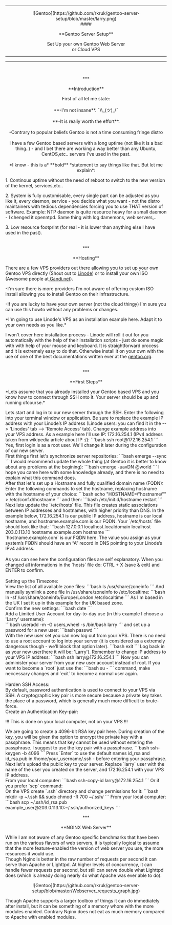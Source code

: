 ***
<p align="center">![Gentoo](https://github.com/rkruk/gentoo-server-setup/blob/master/larry.png)
<br>
#### <p align="center">**Gentoo Server Setup** 

<p align="center">Set Up your own Gentoo Web Server <br> or Cloud VPS

------------------------------------------------------------------------

----------
<br>
<p align="center">***
<p align="center">**Introduction**
<br>
<p align="center">First of all let me state:
<br><br>
**-I'm not insane**.  ¯\\_(ツ)_/¯
<br><br>
**-It is really worth the effort**.
<br><br>
-Contrary to popular beliefs Gentoo is not a time consuming fringe distro
<br>
<br>
I have a few Gentoo based servers with a long uptime (not like it is a bad thing..) - and I bet there are working a way better than any Ubuntu, CentOS,etc.. servers I've used in the past.<br><br> *I know - this is a* **bold** *statement to say things like that. But let me explain*:
<p align="left">1. Continous uptime without the need of reboot to switch to the new version of the kernel, services,etc..
<p align="left">2. System is fully customisable, every single part can be adjusted as you like it, every daemon, service - you decide what you want - not the distro maintainers with tedious dependencies forcing you to use THAT version of software. Example: NTP daemon is quite resource heavy for a small daemon - I chenged it openntpd. Same thing with log damemons, web servers,.. 
<p align="left">3. Low resource footprint (for real - it is lower than anything else I have used in the past).
<br>
<br>
<p align="center">***
<p align="center">**Hosting**
<p align="left">There are a few VPS providers out there allowing you to set up your own Gentoo VPS directly (Shout out to <a href="https://linode.com">Linode</a>) or to install your own ISO (Awesome people at<a href="https://wiki.gandi.net/en/hosting/create-server/private-image"> Gandi.net</a>).
<p align="left">-I'm sure there is more providers I'm not aware of offering custom ISO install allowing you to install Gentoo on their infrastructure.
<p align="left">-If you are lucky to have your own server (not the cloud thingy) I'm sure you can use this howto without any problems or changes.
<p align="left">*I'm going to use Linode's VPS as an installation example here. Adapt it to your own needs as you like.*
<p align="left">I won't cover here installation process - Linode will roll it out for you automatically with the help of their installation scripts - just do some magic with with help of your mouse and keyboard. It is straightforward process and it is extremely easy to do that. Otherwise install it on your own with the use of one of the best documentations written ever at the <a href="https://www.gentoo.org/">gentoo.org</a>.
<br>
<br>
<p align="center">*** 
<p align="center">**First Steps**<br>
<p align="left">*Lets assume that you already installed your Gentoo based VPS and you know how to connect through SSH onto it. Your server should be up and running ofcourse.*
<br>
<p align="left">Lets start and log in to our new server through the SSH. Enter the following into your terminal window or application. Be sure to replace the example IP address with your Linode’s IP address (Linode users: you can find it in the --> 'Linodes' tab --> 'Remote Access' tab). Change example address into your VPS address. As a example here I'll use IP: 172.16.254.1 (IPv4 address taken from wikipedia article about IP :/):
```bash
ssh root@172.16.254.1
```
Yes, first login is as a root user. We'll change it later during the configuration of our new server.<br>
First things first let's synchronize server repositories:
```bash
emerge --sync
```
I would recommend update the whole thing (at Gentoo it is better to know about any problems at the begining):
```bash
emerge -uavDN @world 
```
I hope you came here with some knowledge already, and there is no need to explain what this command does.
<br>
After that let's set up a Hostname and fully qualified domain name (FQDN):
Enter the following commands to set the hostname, replacing hostname with the hostname of your choice:
```bash
echo "HOSTNAME=\"hostname\"" > /etc/conf.d/hostname
```
and then:
```bash
/etc/init.d/hostname restart
```
Next lets update the `/etc/hosts` file. This file creates static associations between IP addresses and hostnames, with higher priority than DNS. In the example below, 172.16.254.1 is our public IP address, hostname is our local hostname, and hostname.example.com is our FQDN. Your `/etc/hosts` file should look like that:
```bash
127.0.0.1 localhost.localdomain localhost
203.0.113.10 hostname.example.com hostname
```
<br>
`hostname.example.com` is our FQDN here. The value you assign as your system’s FQDN should have an “A” record in DNS pointing to your Linode’s IPv4 address.
<br><br>
As you can see here the configuration files are self explanatory. When you changed all informations in the `hosts` file do: CTRL + X (save & exit) and ENTER to confirm.
<br><br>
Setting up the Timezone:<br>
View the list of all available zone files:
```bash
ls /usr/share/zoneinfo
```
And manually symlink a zone file in /usr/share/zoneinfo to /etc/localtime:
```bash
ln -sf /usr/share/zoneinfo/Europe/London /etc/localtime
```
As I'm based in the UK I set it up in this example for the UK based zone.
<br>
Confirm the new settings:
```bash
date
```
<br>
Add a Limited User Account for day-to-day use (in this example I choose a 'Larry' username):<br>
```bash
useradd -m -G users,wheel -s /bin/bash larry
```
and set up a password for a new user:
```bash
passwd
```
<br>
With the new user set you can now log out from your VPS. There is no need to use a root account to log into your server (it is considered as a extremely dangerous though - we'll block that option later).
```bash
exit
```
Log back in as your new user(here it will be: 'Larry'). Remember to change IP address to your VPS IP address:
```bash
ssh larry@172.16.254.1
```
Now you can administer your server from your new user account instead of root. If you want to become a `root` just use the:
```bash
su -
```
command, make neccessary changes and `exit` to become a normal user again. 
<br>
<br>
Harden SSH Access:
<br>
By default, password authentication is used to connect to your VPS via SSH. A cryptographic key pair is more secure because a private key takes the place of a password, which is generally much more difficult to brute-force.
<br>
Create an Authentication Key-pair:
<br>
<p align="left">!!! This is done on your local computer, not on your VPS !!! 
<p align="left">We are going to create a 4096-bit RSA key pair here. During creation of the key, you will be given the option to encrypt the private key with a passphrase. This means that key cannot be used without entering the passphrase. I suggest to use the key pair with a passphrase.
```bash
ssh-keygen -b 4096
```
Press `Enter` to use the default names id_rsa and id_rsa.pub in /home/your_username/.ssh - before entering your passphrase.<br>
Next let's upload the public key to your server. Replace `larry` user with the name of the user you created on the server, and 172.16.254.1 with your VPS IP address.<br>
From your local computer:
```bash
ssh-copy-id larry@172.16.254.1
```
Or if you prefer `scp` command:<br>
On the VPS create `.ssh` directory and change permissions for it:
```bash
mkdir -p ~/.ssh && sudo chmod -R 700 ~/.ssh/ 
```
From your local computer:
```bash
scp ~/.ssh/id_rsa.pub example_user@203.0.113.10:~/.ssh/authorized_keys
```

<p align="center">*** 
<p align="center">**NGINX Web Server**<br>
<p align="left">While I am not aware of any Gentoo specific benchmarks that have been run on the various flavors of web servers, it is typically logical to assume that the more feature-enabled the version of web server you use, the more resources it would use.<br>
Though Nginx is better in the raw number of requests per second it can serve than Apache or Lighttpd. At higher levels of concurrency, it can handle fewer requests per second, but still can serve double what Lighttpd does (which is already doing nearly 4x what Apache was ever able to do).<br>
<p align="center">![Gentoo](https://github.com/rkruk/gentoo-server-setup/blob/master/Webserver_requests_graph.jpg)<br>
<p align="left">Though Apache supports a larger toolbox of things it can do immediately after install, but it can be something of a memory whore with the more modules enabled. Contrary Nginx does not eat as much memory compared to Apache with enabled modules.<br>
